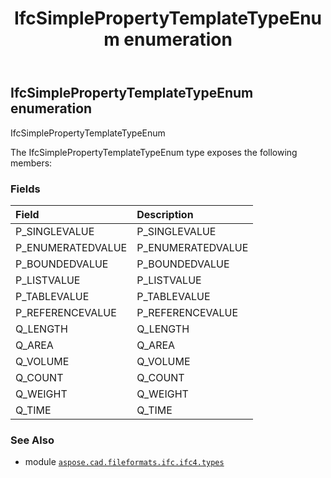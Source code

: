 ﻿---
title: IfcSimplePropertyTemplateTypeEnum enumeration
second_title: Aspose.CAD for Python via .NET API References
description: 
type: docs
weight: 3500
url: /aspose.cad.fileformats.ifc.ifc4.types/ifcsimplepropertytemplatetypeenum/
is_root: false
---

## IfcSimplePropertyTemplateTypeEnum enumeration

IfcSimplePropertyTemplateTypeEnum



The IfcSimplePropertyTemplateTypeEnum type exposes the following members:

### Fields
| Field | Description |
| :- | :- |
| P_SINGLEVALUE | P_SINGLEVALUE |
| P_ENUMERATEDVALUE | P_ENUMERATEDVALUE |
| P_BOUNDEDVALUE | P_BOUNDEDVALUE |
| P_LISTVALUE | P_LISTVALUE |
| P_TABLEVALUE | P_TABLEVALUE |
| P_REFERENCEVALUE | P_REFERENCEVALUE |
| Q_LENGTH | Q_LENGTH |
| Q_AREA | Q_AREA |
| Q_VOLUME | Q_VOLUME |
| Q_COUNT | Q_COUNT |
| Q_WEIGHT | Q_WEIGHT |
| Q_TIME | Q_TIME |



### See Also
* module [`aspose.cad.fileformats.ifc.ifc4.types`](..)

